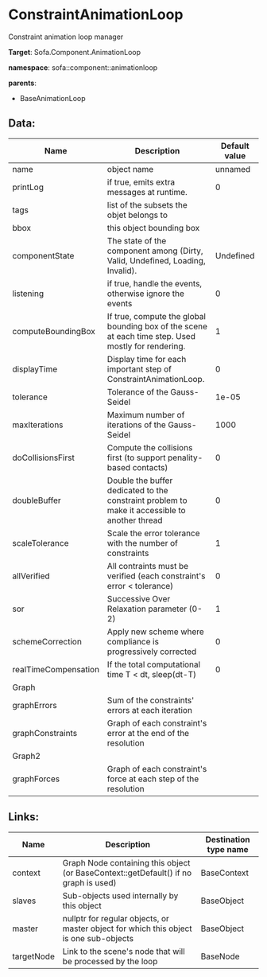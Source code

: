 # ConstraintAnimationLoop

Constraint animation loop manager


__Target__: Sofa.Component.AnimationLoop

__namespace__: sofa::component::animationloop

__parents__:

- BaseAnimationLoop

## Data: 

<table>
    <thead>
        <tr>
            <th>Name</th>
            <th>Description</th>
            <th>Default value</th>
        </tr>
    </thead>
    <tbody>
	<tr>
		<td>name</td>
		<td>
object name
		</td>
		<td>unnamed</td>
	</tr>
	<tr>
		<td>printLog</td>
		<td>
if true, emits extra messages at runtime.
		</td>
		<td>0</td>
	</tr>
	<tr>
		<td>tags</td>
		<td>
list of the subsets the objet belongs to
		</td>
		<td></td>
	</tr>
	<tr>
		<td>bbox</td>
		<td>
this object bounding box
		</td>
		<td></td>
	</tr>
	<tr>
		<td>componentState</td>
		<td>
The state of the component among (Dirty, Valid, Undefined, Loading, Invalid).
		</td>
		<td>Undefined</td>
	</tr>
	<tr>
		<td>listening</td>
		<td>
if true, handle the events, otherwise ignore the events
		</td>
		<td>0</td>
	</tr>
	<tr>
		<td>computeBoundingBox</td>
		<td>
If true, compute the global bounding box of the scene at each time step. Used mostly for rendering.
		</td>
		<td>1</td>
	</tr>
	<tr>
		<td>displayTime</td>
		<td>
Display time for each important step of ConstraintAnimationLoop.
		</td>
		<td>0</td>
	</tr>
	<tr>
		<td>tolerance</td>
		<td>
Tolerance of the Gauss-Seidel
		</td>
		<td>1e-05</td>
	</tr>
	<tr>
		<td>maxIterations</td>
		<td>
Maximum number of iterations of the Gauss-Seidel
		</td>
		<td>1000</td>
	</tr>
	<tr>
		<td>doCollisionsFirst</td>
		<td>
Compute the collisions first (to support penality-based contacts)
		</td>
		<td>0</td>
	</tr>
	<tr>
		<td>doubleBuffer</td>
		<td>
Double the buffer dedicated to the constraint problem to make it accessible to another thread
		</td>
		<td>0</td>
	</tr>
	<tr>
		<td>scaleTolerance</td>
		<td>
Scale the error tolerance with the number of constraints
		</td>
		<td>1</td>
	</tr>
	<tr>
		<td>allVerified</td>
		<td>
All contraints must be verified (each constraint's error < tolerance)
		</td>
		<td>0</td>
	</tr>
	<tr>
		<td>sor</td>
		<td>
Successive Over Relaxation parameter (0-2)
		</td>
		<td>1</td>
	</tr>
	<tr>
		<td>schemeCorrection</td>
		<td>
Apply new scheme where compliance is progressively corrected
		</td>
		<td>0</td>
	</tr>
	<tr>
		<td>realTimeCompensation</td>
		<td>
If the total computational time T < dt, sleep(dt-T)
		</td>
		<td>0</td>
	</tr>
	<tr>
		<td colspan="3">Graph</td>
	</tr>
	<tr>
		<td>graphErrors</td>
		<td>
Sum of the constraints' errors at each iteration
		</td>
		<td></td>
	</tr>
	<tr>
		<td>graphConstraints</td>
		<td>
Graph of each constraint's error at the end of the resolution
		</td>
		<td></td>
	</tr>
	<tr>
		<td colspan="3">Graph2</td>
	</tr>
	<tr>
		<td>graphForces</td>
		<td>
Graph of each constraint's force at each step of the resolution
		</td>
		<td></td>
	</tr>

</tbody>
</table>

## Links: 


| Name | Description | Destination type name |
| ---- | ----------- | --------------------- |
|context|Graph Node containing this object (or BaseContext::getDefault() if no graph is used)|BaseContext|
|slaves|Sub-objects used internally by this object|BaseObject|
|master|nullptr for regular objects, or master object for which this object is one sub-objects|BaseObject|
|targetNode|Link to the scene's node that will be processed by the loop|BaseNode|

